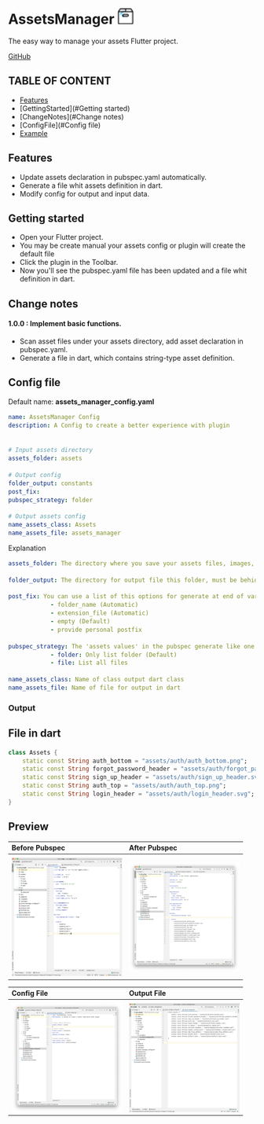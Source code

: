 # AssetsManager   <img src="preview/assets_manager_icon.svg" width="32"/>
The easy way to manage your assets Flutter project.

[GitHub](https://github.com/jamescardona11/AssetsManager)

## TABLE OF CONTENT
- [Features](#Features)
- [GettingStarted](#Getting started)
- [ChangeNotes](#Change notes)
- [ConfigFile](#Config file)
- [Example](#Output)

## Features
- Update assets declaration in pubspec.yaml automatically.
- Generate a file whit assets definition in dart.
- Modify config for output and input data.

## Getting started
* Open your Flutter project.
* You may be create manual your assets config or plugin will create the default file
* Click the plugin in the Toolbar.
* Now you'll see the pubspec.yaml file has been updated and a file whit definition in dart.


## Change notes
#### 1.0.0 : Implement basic functions.

- Scan asset files under your assets directory, add asset declaration in pubspec.yaml.
- Generate a file in dart, which contains string-type asset definition.

     
## Config file
Default name: **assets_manager_config.yaml**
``` yaml
name: AssetsManager Config
description: A Config to create a better experience with plugin


# Input assets directory
assets_folder: assets

# Output config
folder_output: constants
post_fix: 
pubspec_strategy: folder

# Output assets config
name_assets_class: Assets
name_assets_file: assets_manager

```
Explanation
``` yaml
assets_folder: The directory where you save your assets files, images, videos, etc

folder_output: The directory for output file this folder, must be behid \lib

post_fix: You can use a list of this options for generate at end of var in dart
            - folder_name (Automatic)
            - extension_file (Automatic)
            - empty (Default)
            - provide personal postfix

pubspec_strategy: The 'assets values' in the pubspec generate like one these strategy
            - folder: Only list folder (Default)
            - file: List all files

name_assets_class: Name of class output dart class
name_assets_file: Name of file for output in dart

```


### Output

## File in dart
``` dart
class Assets {
	static const String auth_bottom = "assets/auth/auth_bottom.png";
	static const String forgot_password_header = "assets/auth/forgot_password_header.svg";
	static const String sign_up_header = "assets/auth/sign_up_header.svg";
	static const String auth_top = "assets/auth/auth_top.png";
	static const String login_header = "assets/auth/login_header.svg";
}
```

## Preview

| Before Pubspec  | After Pubspec|
| :---        |    :----  |
|   |
| <img src="preview/before.png" width="225"/>  | <img src="preview/after.png" width="225"/>       |

| Config File  | Output File |
| :---        |    :----  |
| |
| <img src="preview/config_file.png" width="225"/>  | <img src="preview/output.png" width="225"/>     |




